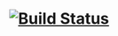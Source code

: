 # [![Build Status](https://travis-ci.com/josephmabusela/bootcamp-terminal-tests.svg?branch=master)](https://travis-ci.com/josephmabusela/bootcamp-terminal-tests)
